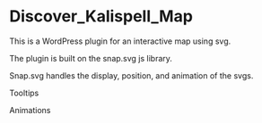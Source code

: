 # Discover_Kalispell_Map

This is a WordPress plugin for an interactive map using svg.

The plugin is built on the snap.svg js library.

Snap.svg handles the display, position, and animation of the svgs.

Tooltips

Animations
